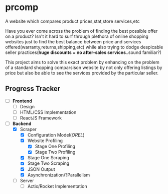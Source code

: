 # prcomp

A website which compares product prices,stat,store services,etc

Have you ever come across the problem of finding the best possible offer on a product?
Isn't it hard to surf through plethora of online shopping websites just to find the best balance between price and services offered(warranty,returns,shipping,etc) while also trying to dodge despicable seller practices(**huge discounts = no after-sales services**..sound familiar?)

This project aims to solve this exact problem by enhancing on the problem of a standard shopping comparsison website by not only offering listings by price but also be able to see the services provided by the particular seller.

## Progress Tracker

- [ ] **Frontend**
    - [ ] Design
    - [ ] HTML/CSS Implementation
    - [ ] ReactJS Framework
- [ ] **Backend**
    - [x] Scraper
        - [x] Configuration Model(*OREL*)
        - [x] Website Profiling
            - [x] Stage One Profiling
            - [x] Stage Two Profiling
        - [x] Stage One Scraping
        - [x] Stage Two Scraping
        - [x] JSON Output
        - [x] Asynchronization/?Parallelism
    - [ ] Server
        - [ ] Actix/Rocket Implementation
